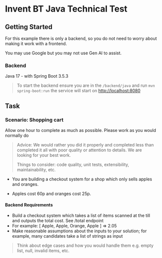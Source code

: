 # Invent BT Java Technical Test

## Getting Started

For this example there is only a backend, so you do not need to worry about making it work with a frontend. 

You may use Google but you may not use Gen AI to assist.

### Backend

Java 17 - with Spring Boot 3.5.3

> To start the backend ensure you are in the `/backend/java` and run `mvn spring-boot:run` the service will start on [http://localhost:8080](http://localhost:8080)

## Task

### Scenario: Shopping cart

Allow one hour to complete as much as possible.
Please work as you would normally do

> Advice: We would rather you did it properly and completed less than completed it all with poor quality or attention to details. We are looking for your best work.
>
> Things to consider: code quality, unit tests, extensibility, maintainability, etc.

- You are building a checkout system for a shop which only sells apples and oranges.

- Apples cost 60p and oranges cost 25p.

#### Backend Requirements

- Build a checkout system which takes a list of items scanned at the till and outputs the total cost. See /total endpoint
- For example: [ Apple, Apple, Orange, Apple ] => 2.05
- Make reasonable assumptions about the inputs to your solution; for example, many candidates take a list of strings as input

> Think about edge cases and how you would handle them e.g. empty list, null, invalid items, etc.
